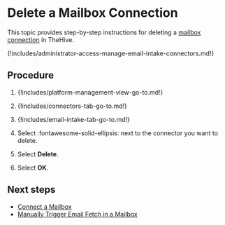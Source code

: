# Delete a Mailbox Connection

<!-- md:license Gold --> <!-- md:license Platinum -->

This topic provides step-by-step instructions for deleting a [mailbox connection](about-email-intake-connectors.md) in TheHive.

{!includes/administrator-access-manage-email-intake-connectors.md!}

<h2>Procedure</h2>

1. {!includes/platform-management-view-go-to.md!}

2. {!includes/connectors-tab-go-to.md!}

3. {!includes/email-intake-tab-go-to.md!}

4. Select :fontawesome-solid-ellipsis: next to the connector you want to delete.

5. Select **Delete**.

6. Select **OK**.

<h2>Next steps</h2>

* [Connect a Mailbox](connect-a-mailbox.md)
* [Manually Trigger Email Fetch in a Mailbox](fetch-emails.md)